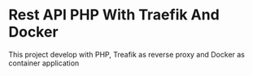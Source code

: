 # Rest API PHP With Traefik And Docker
This project develop with PHP, Treafik as reverse proxy and Docker as container application

